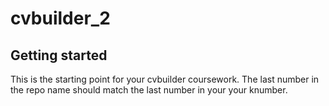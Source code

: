 # cvbuilder_2



## Getting started

This is the starting point for your cvbuilder coursework. The last number in the repo name should match the last number in your your knumber. 
